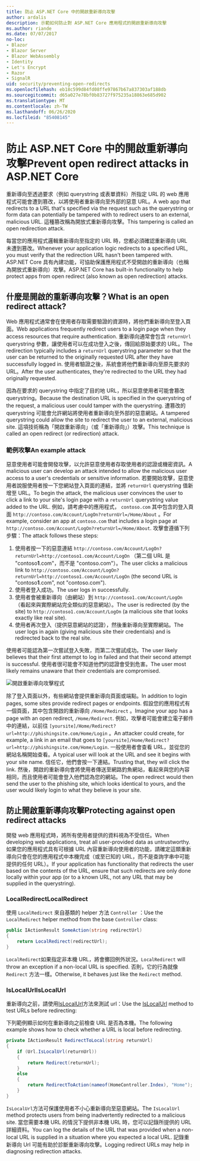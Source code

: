 ```yaml
---
title: 防止 ASP.NET Core 中的開啟重新導向攻擊
author: ardalis
description: 示範如何防止對 ASP.NET Core 應用程式的開啟重新導向攻擊
ms.author: riande
ms.date: 07/07/2017
no-loc:
- Blazor
- Blazor Server
- Blazor WebAssembly
- Identity
- Let's Encrypt
- Razor
- SignalR
uid: security/preventing-open-redirects
ms.openlocfilehash: eb18c599d84fd08ffe97867b67a837303af188db
ms.sourcegitcommit: d65a027e78bf0b83727f975235a18863e685d902
ms.translationtype: MT
ms.contentlocale: zh-TW
ms.lasthandoff: 06/26/2020
ms.locfileid: "85408145"
---
```

# <a name="prevent-open-redirect-attacks-in-aspnet-core"></a><span data-ttu-id="cb886-103">防止 ASP.NET Core 中的開啟重新導向攻擊</span><span class="sxs-lookup"><span data-stu-id="cb886-103">Prevent open redirect attacks in ASP.NET Core</span></span>

<span data-ttu-id="cb886-104">重新導向至透過要求（例如 querystring 或表單資料）所指定 URL 的 web 應用程式可能會遭到篡改，以將使用者重新導向至外部的惡意 URL。</span><span class="sxs-lookup"><span data-stu-id="cb886-104">A web app that redirects to a URL that's specified via the request such as the querystring or form data can potentially be tampered with to redirect users to an external, malicious URL.</span></span> <span data-ttu-id="cb886-105">這種篡改稱為開放式重新導向攻擊。</span><span class="sxs-lookup"><span data-stu-id="cb886-105">This tampering is called an open redirection attack.</span></span>

<span data-ttu-id="cb886-106">每當您的應用程式邏輯重新導向至指定的 URL 時，您都必須確認重新導向 URL 未遭到篡改。</span><span class="sxs-lookup"><span data-stu-id="cb886-106">Whenever your application logic redirects to a specified URL, you must verify that the redirection URL hasn't been tampered with.</span></span> <span data-ttu-id="cb886-107">ASP.NET Core 具有內建功能，可協助保護應用程式不受開啟的重新導向（也稱為開放式重新導向）攻擊。</span><span class="sxs-lookup"><span data-stu-id="cb886-107">ASP.NET Core has built-in functionality to help protect apps from open redirect (also known as open redirection) attacks.</span></span>

## <a name="what-is-an-open-redirect-attack"></a><span data-ttu-id="cb886-108">什麼是開啟的重新導向攻擊？</span><span class="sxs-lookup"><span data-stu-id="cb886-108">What is an open redirect attack?</span></span>

<span data-ttu-id="cb886-109">Web 應用程式通常會在使用者存取需要驗證的資源時，將他們重新導向至登入頁面。</span><span class="sxs-lookup"><span data-stu-id="cb886-109">Web applications frequently redirect users to a login page when they access resources that require authentication.</span></span> <span data-ttu-id="cb886-110">重新導向通常會包含 `returnUrl` querystring 參數，讓使用者可以在成功登入之後，傳回給原始要求的 URL。</span><span class="sxs-lookup"><span data-stu-id="cb886-110">The redirection typically includes a `returnUrl` querystring parameter so that the user can be returned to the originally requested URL after they have successfully logged in.</span></span> <span data-ttu-id="cb886-111">使用者驗證之後，系統會將他們重新導向至原先要求的 URL。</span><span class="sxs-lookup"><span data-stu-id="cb886-111">After the user authenticates, they're redirected to the URL they had originally requested.</span></span>

<span data-ttu-id="cb886-112">因為在要求的 querystring 中指定了目的地 URL，所以惡意使用者可能會篡改 querystring。</span><span class="sxs-lookup"><span data-stu-id="cb886-112">Because the destination URL is specified in the querystring of the request, a malicious user could tamper with the querystring.</span></span> <span data-ttu-id="cb886-113">遭篡改的 querystring 可能會允許網站將使用者重新導向至外部的惡意網站。</span><span class="sxs-lookup"><span data-stu-id="cb886-113">A tampered querystring could allow the site to redirect the user to an external, malicious site.</span></span> <span data-ttu-id="cb886-114">這項技術稱為「開啟重新導向」（或「重新導向」）攻擊。</span><span class="sxs-lookup"><span data-stu-id="cb886-114">This technique is called an open redirect (or redirection) attack.</span></span>

### <a name="an-example-attack"></a><span data-ttu-id="cb886-115">範例攻擊</span><span class="sxs-lookup"><span data-stu-id="cb886-115">An example attack</span></span>

<span data-ttu-id="cb886-116">惡意使用者可能會開發攻擊，以允許惡意使用者存取使用者的認證或機密資訊。</span><span class="sxs-lookup"><span data-stu-id="cb886-116">A malicious user can develop an attack intended to allow the malicious user access to a user's credentials or sensitive information.</span></span> <span data-ttu-id="cb886-117">若要開始攻擊，惡意使用者說服使用者按一下您網站登入頁面的連結，並將 `returnUrl` querystring 值新增至 URL。</span><span class="sxs-lookup"><span data-stu-id="cb886-117">To begin the attack, the malicious user convinces the user to click a link to your site's login page with a `returnUrl` querystring value added to the URL.</span></span> <span data-ttu-id="cb886-118">例如，請考慮中的應用程式， `contoso.com` 其中包含的登入頁面 `http://contoso.com/Account/LogOn?returnUrl=/Home/About` 。</span><span class="sxs-lookup"><span data-stu-id="cb886-118">For example, consider an app at `contoso.com` that includes a login page at `http://contoso.com/Account/LogOn?returnUrl=/Home/About`.</span></span> <span data-ttu-id="cb886-119">攻擊會遵循下列步驟：</span><span class="sxs-lookup"><span data-stu-id="cb886-119">The attack follows these steps:</span></span>

1. <span data-ttu-id="cb886-120">使用者按一下的惡意連結 `http://contoso.com/Account/LogOn?returnUrl=http://contoso1.com/Account/LogOn` （第二個 URL 是 "contoso**1**.com"，而不是 "contoso.com"）。</span><span class="sxs-lookup"><span data-stu-id="cb886-120">The user clicks a malicious link to `http://contoso.com/Account/LogOn?returnUrl=http://contoso1.com/Account/LogOn` (the second URL is "contoso**1**.com", not "contoso.com").</span></span>
2. <span data-ttu-id="cb886-121">使用者登入成功。</span><span class="sxs-lookup"><span data-stu-id="cb886-121">The user logs in successfully.</span></span>
3. <span data-ttu-id="cb886-122">使用者會被重新導向（由網站）到 `http://contoso1.com/Account/LogOn` （看起來與實際網站完全類似的惡意網站）。</span><span class="sxs-lookup"><span data-stu-id="cb886-122">The user is redirected (by the site) to `http://contoso1.com/Account/LogOn` (a malicious site that looks exactly like real site).</span></span>
4. <span data-ttu-id="cb886-123">使用者再次登入（提供惡意網站的認證），然後重新導向至實際網站。</span><span class="sxs-lookup"><span data-stu-id="cb886-123">The user logs in again (giving malicious site their credentials) and is redirected back to the real site.</span></span>

<span data-ttu-id="cb886-124">使用者可能認為第一次嘗試登入失敗，而第二次嘗試成功。</span><span class="sxs-lookup"><span data-stu-id="cb886-124">The user likely believes that their first attempt to log in failed and that their second attempt is successful.</span></span> <span data-ttu-id="cb886-125">使用者很可能會不知道他們的認證會受到危害。</span><span class="sxs-lookup"><span data-stu-id="cb886-125">The user most likely remains unaware that their credentials are compromised.</span></span>

![開啟重新導向攻擊程式](preventing-open-redirects/_static/open-redirection-attack-process.png)

<span data-ttu-id="cb886-127">除了登入頁面以外，有些網站會提供重新導向頁面或端點。</span><span class="sxs-lookup"><span data-stu-id="cb886-127">In addition to login pages, some sites provide redirect pages or endpoints.</span></span> <span data-ttu-id="cb886-128">假設您的應用程式有一個頁面，其中包含開啟的重新導向 `/Home/Redirect` 。</span><span class="sxs-lookup"><span data-stu-id="cb886-128">Imagine your app has a page with an open redirect, `/Home/Redirect`.</span></span> <span data-ttu-id="cb886-129">例如，攻擊者可能會建立電子郵件中的連結，以前往 `[yoursite]/Home/Redirect?url=http://phishingsite.com/Home/Login` 。</span><span class="sxs-lookup"><span data-stu-id="cb886-129">An attacker could create, for example, a link in an email that goes to `[yoursite]/Home/Redirect?url=http://phishingsite.com/Home/Login`.</span></span> <span data-ttu-id="cb886-130">一般使用者會查看 URL，並從您的網站名稱開始查看。</span><span class="sxs-lookup"><span data-stu-id="cb886-130">A typical user will look at the URL and see it begins with your site name.</span></span> <span data-ttu-id="cb886-131">信任它，他們會按一下連結。</span><span class="sxs-lookup"><span data-stu-id="cb886-131">Trusting that, they will click the link.</span></span> <span data-ttu-id="cb886-132">然後，開啟的重新導向會將使用者傳送至網路釣魚網站，看起來與您的內容相同，而且使用者可能會登入他們認為您的網站。</span><span class="sxs-lookup"><span data-stu-id="cb886-132">The open redirect would then send the user to the phishing site, which looks identical to yours, and the user would likely login to what they believe is your site.</span></span>

## <a name="protecting-against-open-redirect-attacks"></a><span data-ttu-id="cb886-133">防止開啟重新導向攻擊</span><span class="sxs-lookup"><span data-stu-id="cb886-133">Protecting against open redirect attacks</span></span>

<span data-ttu-id="cb886-134">開發 web 應用程式時，將所有使用者提供的資料視為不受信任。</span><span class="sxs-lookup"><span data-stu-id="cb886-134">When developing web applications, treat all user-provided data as untrustworthy.</span></span> <span data-ttu-id="cb886-135">如果您的應用程式具有可根據 URL 內容重新導向使用者的功能，請確定這類重新導向只會在您的應用程式中本機完成（或至已知的 URL，而不是查詢字串中可能提供的任何 URL）。</span><span class="sxs-lookup"><span data-stu-id="cb886-135">If your application has functionality that redirects the user based on the contents of the URL,  ensure that such redirects are only done locally within your app (or to a known URL, not any URL that may be supplied in the querystring).</span></span>

### <a name="localredirect"></a><span data-ttu-id="cb886-136">LocalRedirect</span><span class="sxs-lookup"><span data-stu-id="cb886-136">LocalRedirect</span></span>

<span data-ttu-id="cb886-137">使用 `LocalRedirect` 來自基類的 helper 方法 `Controller` ：</span><span class="sxs-lookup"><span data-stu-id="cb886-137">Use the `LocalRedirect` helper method from the base `Controller` class:</span></span>

```csharp
public IActionResult SomeAction(string redirectUrl)
{
    return LocalRedirect(redirectUrl);
}
```

<span data-ttu-id="cb886-138">`LocalRedirect`如果指定非本機 URL，將會擲回例外狀況。</span><span class="sxs-lookup"><span data-stu-id="cb886-138">`LocalRedirect` will throw an exception if a non-local URL is specified.</span></span> <span data-ttu-id="cb886-139">否則，它的行為就像 `Redirect` 方法一樣。</span><span class="sxs-lookup"><span data-stu-id="cb886-139">Otherwise, it behaves just like the `Redirect` method.</span></span>

### <a name="islocalurl"></a><span data-ttu-id="cb886-140">IsLocalUrl</span><span class="sxs-lookup"><span data-stu-id="cb886-140">IsLocalUrl</span></span>

<span data-ttu-id="cb886-141">重新導向之前，請使用[IsLocalUrl](/dotnet/api/Microsoft.AspNetCore.Mvc.IUrlHelper.islocalurl#Microsoft_AspNetCore_Mvc_IUrlHelper_IsLocalUrl_System_String_)方法來測試 url：</span><span class="sxs-lookup"><span data-stu-id="cb886-141">Use the [IsLocalUrl](/dotnet/api/Microsoft.AspNetCore.Mvc.IUrlHelper.islocalurl#Microsoft_AspNetCore_Mvc_IUrlHelper_IsLocalUrl_System_String_) method to test URLs before redirecting:</span></span>

<span data-ttu-id="cb886-142">下列範例顯示如何在重新導向之前檢查 URL 是否為本機。</span><span class="sxs-lookup"><span data-stu-id="cb886-142">The following example shows how to check whether a URL is local before redirecting.</span></span>

```csharp
private IActionResult RedirectToLocal(string returnUrl)
{
    if (Url.IsLocalUrl(returnUrl))
    {
        return Redirect(returnUrl);
    }
    else
    {
        return RedirectToAction(nameof(HomeController.Index), "Home");
    }
}
```

<span data-ttu-id="cb886-143">`IsLocalUrl`方法可保護使用者不小心重新導向至惡意網站。</span><span class="sxs-lookup"><span data-stu-id="cb886-143">The `IsLocalUrl` method protects users from being inadvertently redirected to a malicious site.</span></span> <span data-ttu-id="cb886-144">當您需要本機 URL 的情況下提供非本機 URL 時，您可以記錄所提供的 URL 詳細資料。</span><span class="sxs-lookup"><span data-stu-id="cb886-144">You can log the details of the URL that was provided when a non-local URL is supplied in a situation where you expected a local URL.</span></span> <span data-ttu-id="cb886-145">記錄重新導向 Url 可能有助於診斷重新導向攻擊。</span><span class="sxs-lookup"><span data-stu-id="cb886-145">Logging redirect URLs may help in diagnosing redirection attacks.</span></span>
